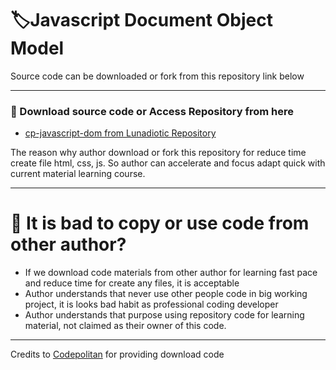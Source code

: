 # 🏷️Javascript Document Object Model
Source code can be downloaded or fork from this repository link below
***
### 📒 Download source code or Access Repository from here
- [cp-javascript-dom from Lunadiotic Repository](https://github.com/lunadiotic/cp-javascript-dom)

The reason why author download or fork this repository for reduce time create file html, css, js.
So author can accelerate and focus adapt quick with current material learning course.
***
# 📌 It is bad to copy or use code from other author?
- If we download code materials from other author for learning fast pace and reduce time for create any files, it is acceptable
- Author understands that never use other people code in big working project, it is looks bad habit as professional coding developer
- Author understands that purpose using repository code for learning material, not claimed as their owner of this code.

***
Credits to [Codepolitan](https://www.codepolitan.com/course/intro/belajar-javascript-dom/) for providing download code
